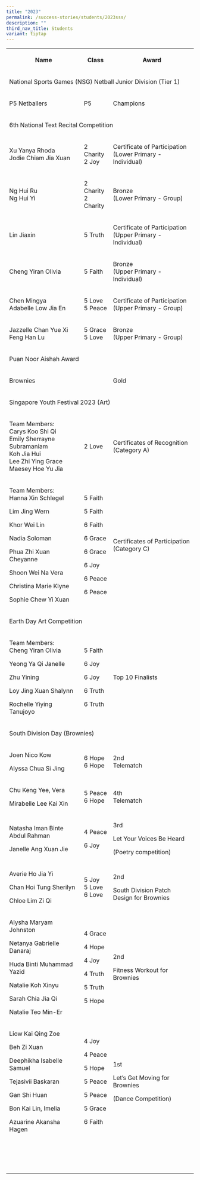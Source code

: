 ```yaml
---
title: "2023"
permalink: /success-stories/students/2023sss/
description: ""
third_nav_title: Students
variant: tiptap
---
```

<table><tbody><tr><th rowspan="1" colspan="1"><p>Name</p></th><th rowspan="1" colspan="1"><p>Class</p></th><th rowspan="1" colspan="1"><p>Award</p></th></tr><tr><td rowspan="1" colspan="3"><p>National Sports Games (NSG) Netball Junior Division (Tier 1)</p></td></tr><tr><td rowspan="1" colspan="1"><p>P5 Netballers</p></td><td rowspan="1" colspan="1"><p>P5</p></td><td rowspan="1" colspan="1"><p>Champions</p></td></tr><tr><td rowspan="1" colspan="3"><p>6th National Text Recital Competition</p></td></tr><tr><td rowspan="1" colspan="1"><p>Xu Yanya Rhoda<br>Jodie Chiam Jia Xuan</p></td><td rowspan="1" colspan="1"><p>2 Charity<br>2 Joy</p></td><td rowspan="1" colspan="1"><p>Certificate of Participation<br>(Lower Primary - Individual)</p></td></tr><tr><td rowspan="1" colspan="1"><p>Ng Hui Ru<br>Ng Hui Yi</p></td><td rowspan="1" colspan="1"><p>2 Charity<br>2 Charity</p></td><td rowspan="1" colspan="1"><p>Bronze<br>(Lower Primary - Group)</p></td></tr><tr><td rowspan="1" colspan="1"><p>Lin Jiaxin</p></td><td rowspan="1" colspan="1"><p>5 Truth</p></td><td rowspan="1" colspan="1"><p>Certificate of Participation<br>(Upper Primary - Individual)</p></td></tr><tr><td rowspan="1" colspan="1"><p>Cheng Yiran Olivia</p></td><td rowspan="1" colspan="1"><p>5 Faith</p></td><td rowspan="1" colspan="1"><p>Bronze<br>(Upper Primary - Individual)</p></td></tr><tr><td rowspan="1" colspan="1"><p>Chen Mingya<br>Adabelle Low Jia En</p></td><td rowspan="1" colspan="1"><p>5 Love<br>5 Peace</p></td><td rowspan="1" colspan="1"><p>Certificate of Participation<br>(Upper Primary - Group)</p></td></tr><tr><td rowspan="1" colspan="1"><p>Jazzelle Chan Yue Xi<br>Feng Han Lu</p></td><td rowspan="1" colspan="1"><p>5 Grace<br>5 Love</p></td><td rowspan="1" colspan="1"><p>Bronze<br>(Upper Primary - Group)</p></td></tr><tr><td rowspan="1" colspan="3"><p>Puan Noor Aishah Award</p></td></tr><tr><td rowspan="1" colspan="1"><p>Brownies</p></td><td rowspan="1" colspan="1"><p></p></td><td rowspan="1" colspan="1"><p>Gold</p></td></tr><tr><td rowspan="1" colspan="3"><p>Singapore Youth Festival 2023 (Art)</p></td></tr><tr><td rowspan="1" colspan="1"><p>Team Members:<br>Carys Koo Shi Qi<br>Emily Sherrayne<br>Subramaniam<br>Koh Jia Hui<br>Lee Zhi Ying Grace<br>Maesey Hoe Yu Jia</p></td><td rowspan="1" colspan="1"><p></p><p>2 Love</p></td><td rowspan="1" colspan="1"><p>Certificates of Recognition (Category A)</p></td></tr><tr><td rowspan="1" colspan="1"><p>Team Members:<br>Hanna Xin Schlegel</p><p>Lim Jing Wern</p><p>Khor Wei Lin</p><p>Nadia Soloman</p><p>Phua Zhi Xuan Cheyanne</p><p>Shoon Wei Na Vera</p><p>Christina Marie Klyne</p><p>Sophie Chew Yi Xuan</p></td><td rowspan="1" colspan="1"><p>5 Faith</p><p>5 Faith</p><p>6 Faith</p><p>6 Grace</p><p>6 Grace</p><p>6 Joy</p><p>6 Peace</p><p>6 Peace</p></td><td rowspan="1" colspan="1"><p>Certificates of Participation (Category C)</p></td></tr><tr><td rowspan="1" colspan="3"><p>Earth Day Art Competition</p></td></tr><tr><td rowspan="1" colspan="1"><p>Team Members:<br>Cheng Yiran Olivia</p><p>Yeong Ya Qi Janelle</p><p>Zhu Yining</p><p>Loy Jing Xuan Shalynn</p><p>Rochelle Yiying Tanujoyo</p></td><td rowspan="1" colspan="1"><p>5 Faith</p><p>6 Joy</p><p>6 Joy</p><p>6 Truth</p><p>6 Truth</p></td><td rowspan="1" colspan="1"><p>Top 10 Finalists</p></td></tr><tr><td rowspan="1" colspan="3"><p>South Division Day (Brownies)</p></td></tr><tr><td rowspan="1" colspan="1"><p>Joen Nico Kow</p><p>Alyssa Chua Si Jing</p></td><td rowspan="1" colspan="1"><p>6 Hope<br>6 Hope</p></td><td rowspan="1" colspan="1"><p>2nd<br>Telematch</p></td></tr><tr><td rowspan="1" colspan="1"><p>Chu Keng Yee, Vera</p><p>Mirabelle Lee Kai Xin</p></td><td rowspan="1" colspan="1"><p>5 Peace<br>6 Hope</p></td><td rowspan="1" colspan="1"><p>4th<br>Telematch</p></td></tr><tr><td rowspan="1" colspan="1"><p>Natasha Iman Binte Abdul Rahman</p><p>Janelle Ang Xuan Jie</p></td><td rowspan="1" colspan="1"><p>4 Peace</p><p>6 Joy</p></td><td rowspan="1" colspan="1"><p>3rd</p><p>Let Your Voices Be Heard</p><p>(Poetry competition)</p></td></tr><tr><td rowspan="1" colspan="1"><p>Averie Ho Jia Yi</p><p>Chan Hoi Tung Sherilyn</p><p>Chloe Lim Zi Qi</p></td><td rowspan="1" colspan="1"><p>5 Joy<br>5 Love<br>6 Love</p></td><td rowspan="1" colspan="1"><p>2nd</p><p>South Division Patch Design for Brownies</p></td></tr><tr><td rowspan="1" colspan="1"><p>Alysha Maryam Johnston</p><p>Netanya Gabrielle Danaraj</p><p>Huda Binti Muhammad Yazid</p><p>Natalie Koh Xinyu</p><p>Sarah Chia Jia Qi</p><p>Natalie Teo Min-Er</p></td><td rowspan="1" colspan="1"><p>4 Grace</p><p>4 Hope</p><p>4 Joy</p><p>4 Truth</p><p>5 Truth</p><p>5 Hope</p></td><td rowspan="1" colspan="1"><p>2nd</p><p>Fitness Workout for Brownies</p></td></tr><tr><td rowspan="1" colspan="1"><p>Liow Kai Qing Zoe</p><p>Beh Zi Xuan</p><p>Deephikha Isabelle Samuel</p><p>Tejasivii Baskaran</p><p>Gan Shi Huan</p><p>Bon Kai Lin, Imelia</p><p>Azuarine Akansha Hagen</p></td><td rowspan="1" colspan="1"><p>4 Joy</p><p>4 Peace</p><p>5 Hope</p><p>5 Peace</p><p>5 Peace</p><p>5 Grace</p><p>6 Faith</p></td><td rowspan="1" colspan="1"><p>1st</p><p>Let’s Get Moving for Brownies</p><p>(Dance Competition)</p></td></tr><tr><td rowspan="1" colspan="1"><p></p></td><td rowspan="1" colspan="1"><p></p></td><td rowspan="1" colspan="1"><p></p></td></tr><tr><td rowspan="1" colspan="1"><p></p></td><td rowspan="1" colspan="1"><p></p></td><td rowspan="1" colspan="1"><p></p></td></tr><tr><td rowspan="1" colspan="1"><p></p></td><td rowspan="1" colspan="1"><p></p></td><td rowspan="1" colspan="1"><p></p></td></tr><tr><td rowspan="1" colspan="1"><p></p></td><td rowspan="1" colspan="1"><p></p></td><td rowspan="1" colspan="1"><p></p></td></tr></tbody></table><p></p>